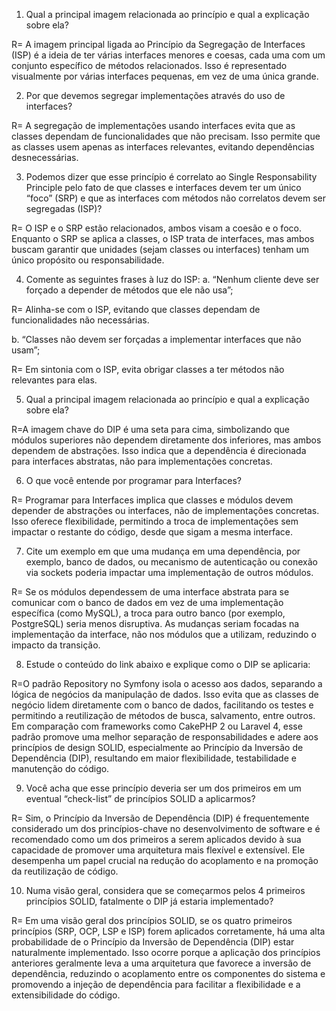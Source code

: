 1. Qual a principal imagem relacionada ao princípio e qual a explicação sobre ela?

R= A imagem principal ligada ao Princípio da Segregação de Interfaces (ISP) é a ideia de ter várias interfaces menores e coesas, cada uma com um conjunto específico de métodos relacionados. Isso é representado visualmente por várias interfaces pequenas, em vez de uma única grande.

2. Por que devemos segregar implementações através do uso de interfaces?

R= A segregação de implementações usando interfaces evita que as classes dependam de funcionalidades que não precisam. Isso permite que as classes usem apenas as interfaces relevantes, evitando dependências desnecessárias.

3. Podemos dizer que esse princípio é correlato ao Single Responsability Principle
pelo fato de que classes e interfaces devem ter um único “foco” (SRP) e que as
interfaces com métodos não correlatos devem ser segregadas (ISP)?

R= O ISP e o SRP estão relacionados, ambos visam a coesão e o foco. Enquanto o SRP se aplica a classes, o ISP trata de interfaces, mas ambos buscam garantir que unidades (sejam classes ou interfaces) tenham um único propósito ou responsabilidade.

4. Comente as seguintes frases à luz do ISP:
a. “Nenhum cliente deve ser forçado a depender de métodos que ele não
usa”;

R= Alinha-se com o ISP, evitando que classes dependam de funcionalidades não necessárias.

b. “Classes não devem ser forçadas a implementar interfaces que não usam”;

R= Em sintonia com o ISP, evita obrigar classes a ter métodos não relevantes para elas.

5. Qual a principal imagem relacionada ao princípio e qual a explicação sobre ela?

R=A imagem chave do DIP é uma seta para cima, simbolizando que módulos superiores não dependem diretamente dos inferiores, mas ambos dependem de abstrações. Isso indica que a dependência é direcionada para interfaces abstratas, não para implementações concretas.

6. O que você entende por programar para Interfaces?

R= Programar para Interfaces implica que classes e módulos devem depender de abstrações ou interfaces, não de implementações concretas. Isso oferece flexibilidade, permitindo a troca de implementações sem impactar o restante do código, desde que sigam a mesma interface.

7. Cite um exemplo em que uma mudança em uma dependência, por exemplo, banco
de dados, ou mecanismo de autenticação ou conexão via sockets poderia impactar
uma implementação de outros módulos.

R= Se os módulos dependessem de uma interface abstrata para se comunicar com o banco de dados em vez de uma implementação específica (como MySQL), a troca para outro banco (por exemplo, PostgreSQL) seria menos disruptiva. As mudanças seriam focadas na implementação da interface, não nos módulos que a utilizam, reduzindo o impacto da transição.

8. Estude o conteúdo do link abaixo e explique como o DIP se aplicaria:

R=O padrão Repository no Symfony isola o acesso aos dados, separando a lógica de negócios da manipulação de dados. Isso evita que as classes de negócio lidem diretamente com o banco de dados, facilitando os testes e permitindo a reutilização de métodos de busca, salvamento, entre outros. Em comparação com frameworks como CakePHP 2 ou Laravel 4, esse padrão promove uma melhor separação de responsabilidades e adere aos princípios de design SOLID, especialmente ao Princípio da Inversão de Dependência (DIP), resultando em maior flexibilidade, testabilidade e manutenção do código.

9. Você acha que esse princípio deveria ser um dos primeiros em um eventual
“check-list” de princípios SOLID a aplicarmos?

R= Sim, o Princípio da Inversão de Dependência (DIP) é frequentemente considerado um dos princípios-chave no desenvolvimento de software e é recomendado como um dos primeiros a serem aplicados devido à sua capacidade de promover uma arquitetura mais flexível e extensível. Ele desempenha um papel crucial na redução do acoplamento e na promoção da reutilização de código.

10. Numa visão geral, considera que se começarmos pelos 4 primeiros princípios
SOLID, fatalmente o DIP já estaria implementado?

R= Em uma visão geral dos princípios SOLID, se os quatro primeiros princípios (SRP, OCP, LSP e ISP) forem aplicados corretamente, há uma alta probabilidade de o Princípio da Inversão de Dependência (DIP) estar naturalmente implementado. Isso ocorre porque a aplicação dos princípios anteriores geralmente leva a uma arquitetura que favorece a inversão de dependência, reduzindo o acoplamento entre os componentes do sistema e promovendo a injeção de dependência para facilitar a flexibilidade e a extensibilidade do código.







